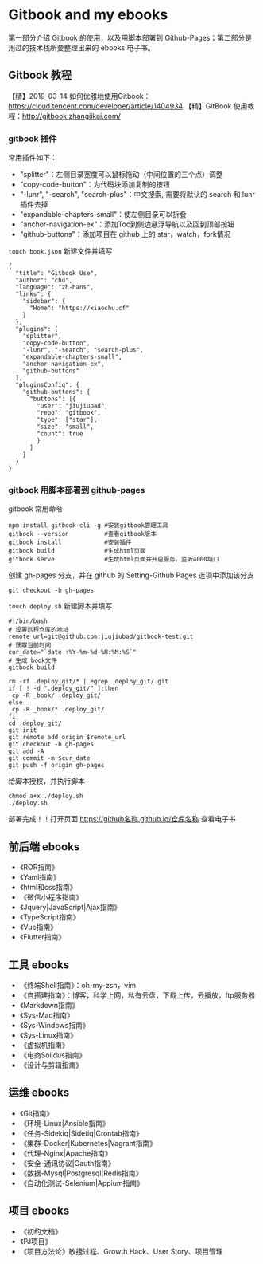 # Gitbook and my ebooks
第一部分介绍 Gitbook 的使用，以及用脚本部署到 Github-Pages；第二部分是用过的技术栈所要整理出来的 ebooks 电子书。

## Gitbook 教程
【精】2019-03-14 如何优雅地使用Gitbook：<https://cloud.tencent.com/developer/article/1404934>
【精】GitBook 使用教程：<http://gitbook.zhangjikai.com/>

### gitbook 插件  
常用插件如下：  
* "splitter"：左侧目录宽度可以鼠标拖动（中间位置的三个点）调整
* "copy-code-button"：为代码块添加复制的按钮
* "-lunr", "-search", "search-plus"：中文搜索, 需要将默认的 search 和 lunr 插件去掉
* "expandable-chapters-small"：使左侧目录可以折叠
* "anchor-navigation-ex"：添加Toc到侧边悬浮导航以及回到顶部按钮
* "github-buttons"：添加项目在 github 上的 star，watch，fork情况

`touch book.json` 新建文件并填写
```
{
  "title": "Gitbook Use",
  "author": "chu",
  "language": "zh-hans",
  "links": {
    "sidebar": {
      "Home": "https://xiaochu.cf"
    }
  },
  "plugins": [
    "splitter",
    "copy-code-button",
    "-lunr", "-search", "search-plus",
    "expandable-chapters-small",
    "anchor-navigation-ex",
    "github-buttons"
  ],
  "pluginsConfig": {
    "github-buttons": {
      "buttons": [{
        "user": "jiujiubad",
        "repo": "gitbook",
        "type": ["star"],
        "size": "small",
        "count": true
        }
      ]
    }
  }
}
```
### gitbook 用脚本部署到 github-pages
gitbook 常用命令
```
npm install gitbook-cli -g #安装gitbook管理工具
gitbook --version          #查看gitbook版本
gitbook install            #安装插件
gitbook build              #生成html页面
gitbook serve              #生成html页面并开启服务，监听4000端口
```
创建 gh-pages 分支，并在 github 的 Setting-Github Pages 选项中添加该分支
```
git checkout -b gh-pages
```
`touch deploy.sh` 新建脚本并填写
```
#!/bin/bash
# 设置远程仓库的地址
remote_url=git@github.com:jiujiubad/gitbook-test.git
# 获取当前时间
cur_date="`date +%Y-%m-%d-%H:%M:%S`" 
# 生成_book文件
gitbook build

rm -rf .deploy_git/* | egrep .deploy_git/.git
if [ ! -d ".deploy_git/" ];then
 cp -R _book/ .deploy_git/
else
 cp -R _book/* .deploy_git/
fi
cd .deploy_git/
git init
git remote add origin $remote_url
git checkout -b gh-pages
git add -A
git commit -m $cur_date
git push -f origin gh-pages
```
给脚本授权，并执行脚本
```
chmod a+x ./deploy.sh
./deploy.sh
```
部署完成！！打开页面 https://github名称.github.io/仓库名称 查看电子书

## 前后端 ebooks
* 《ROR指南》
* 《Yaml指南》
* 《html和css指南》
* 《微信小程序指南》
* 《Jquery|JavaScript|Ajax指南》
* 《TypeScript指南》
* 《Vue指南》
* 《Flutter指南》

## 工具 ebooks
* 《终端Shell指南》：oh-my-zsh，vim
* 《自搭建指南》：博客，科学上网，私有云盘，下载上传，云播放，ftp服务器
* 《Markdown指南》
* 《Sys-Mac指南》
* 《Sys-Windows指南》
* 《Sys-Linux指南》
* 《虚拟机指南》
* 《电商Solidus指南》
* 《设计与剪辑指南》

## 运维 ebooks
* 《Git指南》
* 《环境-Linux|Ansible指南》
* 《任务-Sidekiq|Sidetiq|Crontab指南》
* 《集群-Docker|Kubernetes|Vagrant指南》
* 《代理-Nginx|Apache指南》
* 《安全-通讯协议|Oauth指南》
* 《数据-Mysql|Postgresql|Redis指南》
* 《自动化测试-Selenium|Appium指南》

## 项目 ebooks
* 《初的文档》
* 《PJ项目》
* 《项目方法论》敏捷过程、Growth Hack、User Story、项目管理